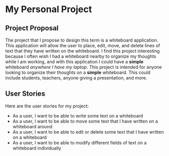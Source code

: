 # My Personal Project
## Project Proposal

The project that I propose to design this term is a whiteboard application. This application will allow the user to
place, edit, move, and delete lines of text that they have written on the whiteboard. I find this project interesting 
because I often wish I had a whiteboard nearby to organize my thoughts while I am working, and with this application I 
could have a **simple** whiteboard *anywhere I have my laptop*. This project is intended for anyone looking to organize
their thoughts on a **simple** whiteboard. This could include students, teachers, anyone giving a presentation,
and more.

## User Stories
Here are the user stories for my project:
- As a user, I want to be able to write some text on a whiteboard
- As a user, I want to be able to move some text that I have written on a whiteboard around
- As a user, I want to be able to edit or delete some text that I have written on a whiteboard
- As a user, I want to be able to modify different fields of text on a whiteboard individually